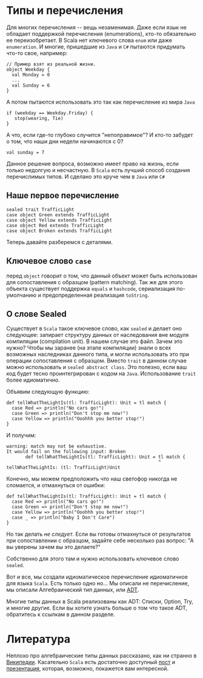 Типы и перечисления
===================

Для многих перечисления -- вещь незаменимая. Даже если язык не обладает
поддержкой перечисления (enumerations), кто-то обязательно ее
переизобретает. В Scala нет ключевого слова `enum` или даже
`enumeration`. И многие, пришедшие из `Java` и `C#` пытаются придумать
что-то свое, например:

    // Пример взят из реальной жизни.
    object Weekday {
      val Monday = 0
      ... 
      val Sunday = 6
    }

А потом пытаются использовать это так как перечисление из мира `Java`

    if (weekday == Weekday.Friday) {
       stop(wearing, Tie) 
    }

А что, если где-то глубоко случится "непоправимое"? И кто-то забудет о
том, что наши дни недели начинаются с 0?

    val sunday = 7

Данное решение вопроса, возможно имеет право на жизнь, если только
недолгую и несчастную. В `Scala` есть лучший способ создания
перечислимых типов. И сделано это круче чем в `Java` или `C#`


## Наше первое перечисление

    sealed trait TrafficLight
    case object Green extends TrafficLight
    case object Yellow extends TrafficLight
    case object Red extends TrafficLight
    case object Broken extends TrafficLight

Теперь давайте разберемся с деталями.

## Ключевое слово `case`
перед `object` говорит о том, что данный объект может быть использован
для сопоставления с образцом (pattern matching). Так же для этого
объекта существует поддержка `equals` и `hashcode`, сериализация
по-умолчанию и предопределенная реализация `toString`.

## О слове Sealed 
Существует в `Scala` такое ключевое слово, как `sealed` и делает оно
следующее: запирает структуру данных от наследования вне модуля
компиляции (compilation unit). В нашем случае это файл. Зачем это нужно?
Чтобы мы заранее (на этапе компиляции) знали о всех возможных
наследниках данного типа, и могли использовать это при операции
сопоставления с образцом. Вместо `trait` в данном случае можно
использовать и `sealed abstract class`. Это полезно, если ваш код будет
тесно проинтегрирован с кодом на `Java`. Использование `trait` более
идиоматично.

Объявим следующую функцию:

    def tellWhatTheLightIs(tl: TrafficLight): Unit = tl match {
      case Red => println("No cars go!")
      case Green => println("Don't stop me now!")
      case Yellow => println("Ooohhh you better stop!")
    }

И получим:

    warning: match may not be exhaustive.
    It would fail on the following input: Broken
           def tellWhatTheLightIs(tl: TrafficLight): Unit = tl match {
                                                            ^
    tellWhatTheLightIs: (tl: TrafficLight)Unit

Конечно, мы можем предположить что наш светофор никогда не сломается, и
отмахнуться от ошибки:

    def tellWhatTheLightIs(tl: TrafficLight): Unit = tl match {
      case Red => println("No cars go!")
      case Green => println("Don't stop me now!")
      case Yellow => println("Ooohhh you better stop!")
      case _ => println("Baby I Don't Care")
    }

Но так делать *не следует*. Если вы готовы отмахнуться от результатов
при сопоставлении с образцом, задайте себе несколько раз вопрос:
"А вы уверены зачем вы это делаете?"

Собственно для этого там и нужно использовать ключевое слово `sealed`.

Вот и все, мы создали идиоматическое перечисление
идиоматичное для языка `Scala`. Есть только одно но... Мы описали не
перечисление, мы описали Алгебраический тип данных, или [ADT][1].

Многие типы данных в Scala реализованы как ADT: Списки, Option, Try, и
многие другие. Если вы хотите узнать больше о том что такое ADT,
обратитесь к ссылкам в данном разделе.

Литература
==========
Неплохо про алгебраические типы данных рассказано, как ни странно в
[Википедии][1]. Касательно `Scala` есть достаточно доступный [пост][2]
и [презентация][3], которая, возможно, покажется вам интересной.

[1]: https://en.wikipedia.org/wiki/Algebraic_data_type
[2]: https://gleichmann.wordpress.com/2011/01/30/functional-scala-algebraic-datatypes-enumerated-types/
[3]: http://tpolecat.github.io/presentations/algebraic_types.html#18
